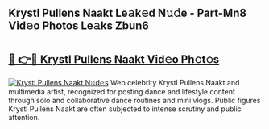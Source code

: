 ## Krystl Pullens Naakt Le𝚊k𝚎d N𝚞𝚍e - Part-Mn8 Vid𝚎o Photos Le𝚊ks Zbun6

# <h2><a href="http://fba723.evod.top/?m=Krystl+Pullens+Naakt">🔗 👉🔴 Krystl Pullens Naakt Vid𝚎o Ph𝚘t𝚘s</a></h2>

[![Krystl Pullens Naakt N𝚞d𝚎s](https://i.imgur.com/8V9OHl7.gif)](http://fba723.evod.top/?m=Krystl+Pullens+Naakt)
Web celebrity Krystl Pullens Naakt and multimedia artist, recognized for posting dance and lifestyle content through solo and collaborative dance routines and mini vlogs. Public figures Krystl Pullens Naakt are often subjected to intense scrutiny and public attention. 
